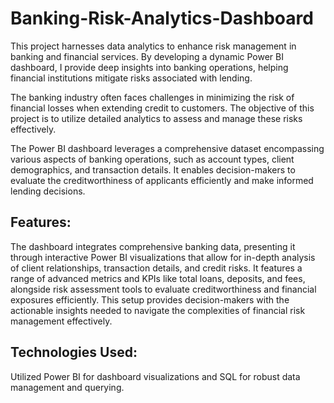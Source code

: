 # Banking-Risk-Analytics-Dashboard


This project harnesses data analytics to enhance risk management in banking and financial services. By developing a dynamic Power BI dashboard, I provide deep insights into banking operations, helping financial institutions mitigate risks associated with lending.

The banking industry often faces challenges in minimizing the risk of financial losses when extending credit to customers. The objective of this project is to utilize detailed analytics to assess and manage these risks effectively.

The Power BI dashboard leverages a comprehensive dataset encompassing various aspects of banking operations, such as account types, client demographics, and transaction details. It enables decision-makers to evaluate the creditworthiness of applicants efficiently and make informed lending decisions.

## Features:
The dashboard integrates comprehensive banking data, presenting it through interactive Power BI visualizations that allow for in-depth analysis of client relationships, transaction details, and credit risks. It features a range of advanced metrics and KPIs like total loans, deposits, and fees, alongside risk assessment tools to evaluate creditworthiness and financial exposures efficiently. This setup provides decision-makers with the actionable insights needed to navigate the complexities of financial risk management effectively.

## Technologies Used:
Utilized Power BI for dashboard visualizations and SQL for robust data management and querying.
